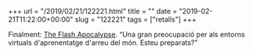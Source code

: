 +++
url = "/2019/02/21/122221.html"
title = ""
date = "2019-02-21T11:22:00+00:00"
slug = "122221"
tags = ["retalls"]
+++

Finalment: [The Flash Apocalypse](https://moodle.com/stories/the-flash-apocalypse-a-large-concern-for-lms-systems-around-the-globe-are-you-prepared/). “Una gran preocupació per als entorns virtuals d'aprenentatge d'arreu del món. Esteu preparats?”

